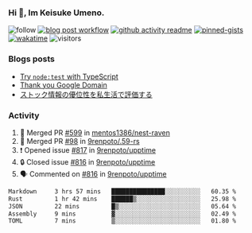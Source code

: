 ### Hi 👋, Im Keisuke Umeno.

<!--
**9renpoto/9renpoto** is a ✨ _special_ ✨ repository because its `README.md` (this file) appears on your GitHub profile.

Here are some ideas to get you started:

- 🔭 I’m currently working on ...
- 🌱 I’m currently learning ...
- 👯 I’m looking to collaborate on ...
- 🤔 I’m looking for help with ...
- 💬 Ask me about ...
- 📫 How to reach me: ...
- 😄 Pronouns: ...
- ⚡ Fun fact: ...
-->

![follow](https://img.shields.io/github/followers/9renpoto?label=Follow&style=social)
[![blog post workflow](https://github.com/9renpoto/9renpoto/actions/workflows/blog.yml/badge.svg)](https://github.com/9renpoto/9renpoto/actions/workflows/blog.yml)
[![github activity readme](https://github.com/9renpoto/9renpoto/actions/workflows/activity.yml/badge.svg)](https://github.com/9renpoto/9renpoto/actions/workflows/activity.yml)
[![pinned-gists](https://github.com/9renpoto/9renpoto/actions/workflows/pin-gist.yml/badge.svg)](https://github.com/9renpoto/9renpoto/actions/workflows/pin-gist.yml)
[![wakatime](https://github.com/9renpoto/9renpoto/actions/workflows/waka-readme-status.yml/badge.svg)](https://github.com/9renpoto/9renpoto/actions/workflows/waka-readme-status.yml)
![visitors](https://komarev.com/ghpvc/?username=9renpoto&label=Profile%20views&color=0e75b6&style=flat)

### Blogs posts

<!-- BLOG-POST-LIST:START -->
- [Try `node:test` with TypeScript](https://9renpoto.win/entry/2023/07/23/node-test-runner)
- [Thank you Google Domain](https://9renpoto.win/entry/2023/07/08/new-domain)
- [ストック情報の優位性を私生活で評価する](https://9renpoto.win/entry/2023/05/28/stock)
<!-- BLOG-POST-LIST:END -->

### Activity

<!--START_SECTION:activity-->
1. 🎉 Merged PR [#599](https://github.com/mentos1386/nest-raven/pull/599) in [mentos1386/nest-raven](https://github.com/mentos1386/nest-raven)
2. 🎉 Merged PR [#98](https://github.com/9renpoto/.59-rs/pull/98) in [9renpoto/.59-rs](https://github.com/9renpoto/.59-rs)
3. ❗ Opened issue [#817](https://github.com/9renpoto/upptime/issues/817) in [9renpoto/upptime](https://github.com/9renpoto/upptime)
4. 🔒 Closed issue [#816](https://github.com/9renpoto/upptime/issues/816) in [9renpoto/upptime](https://github.com/9renpoto/upptime)
5. 🗣 Commented on [#816](https://github.com/9renpoto/upptime/issues/816#issuecomment-1697829992) in [9renpoto/upptime](https://github.com/9renpoto/upptime)
<!--END_SECTION:activity-->

<!--START_SECTION:waka-->

```txt
Markdown     3 hrs 57 mins   ███████████████░░░░░░░░░░   60.35 %
Rust         1 hr 42 mins    ██████▒░░░░░░░░░░░░░░░░░░   25.98 %
JSON         22 mins         █▒░░░░░░░░░░░░░░░░░░░░░░░   05.64 %
Assembly     9 mins          ▓░░░░░░░░░░░░░░░░░░░░░░░░   02.49 %
TOML         7 mins          ▒░░░░░░░░░░░░░░░░░░░░░░░░   01.80 %
```

<!--END_SECTION:waka-->
